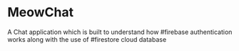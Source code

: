 # MeowChat
 A Chat application which is built to understand how #firebase authentication works along with the use of #firestore cloud database
